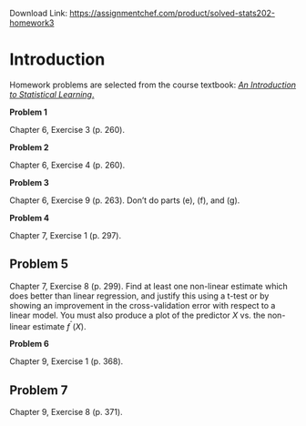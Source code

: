 Download Link: https://assignmentchef.com/product/solved-stats202-homework3
<br>
<h1>Introduction</h1>

Homework problems are selected from the course textbook: <a href="http://www-bcf.usc.edu/~gareth/ISL/"><em>An Introduction to Statistical Learning</em></a><a href="http://www-bcf.usc.edu/~gareth/ISL/">.</a>

<strong>Problem 1 </strong>

Chapter 6, Exercise 3 (p. 260).

<strong>Problem 2 </strong>

Chapter 6, Exercise 4 (p. 260).

<strong>Problem 3 </strong>

Chapter 6, Exercise 9 (p. 263). Don’t do parts (e), (f), and (g).

<strong>Problem 4</strong>

Chapter 7, Exercise 1 (p. 297).

<h2>Problem 5</h2>

Chapter 7, Exercise 8 (p. 299). Find at least one non-linear estimate which does better than linear regression, and justify this using a t-test or by showing an improvement in the cross-validation error with respect to a linear model. You must also produce a plot of the predictor <em>X </em>vs. the non-linear estimate <em>f</em><sup>ˆ</sup>(<em>X</em>).

<strong>Problem 6 </strong>

Chapter 9, Exercise 1 (p. 368).

<h2>Problem 7</h2>

Chapter 9, Exercise 8 (p. 371).